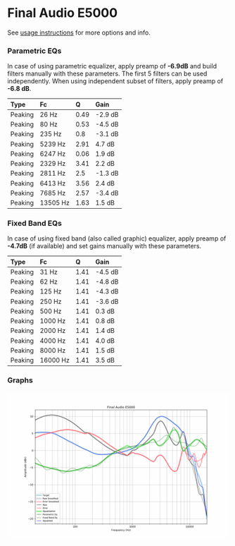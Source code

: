 # Final Audio E5000
See [usage instructions](https://github.com/jaakkopasanen/AutoEq#usage) for more options and info.

### Parametric EQs
In case of using parametric equalizer, apply preamp of **-6.9dB** and build filters manually
with these parameters. The first 5 filters can be used independently.
When using independent subset of filters, apply preamp of **-6.8 dB**.

| Type    | Fc       |    Q | Gain    |
|:--------|:---------|:-----|:--------|
| Peaking | 26 Hz    | 0.49 | -2.9 dB |
| Peaking | 80 Hz    | 0.53 | -4.5 dB |
| Peaking | 235 Hz   | 0.8  | -3.1 dB |
| Peaking | 5239 Hz  | 2.91 | 4.7 dB  |
| Peaking | 6247 Hz  | 0.06 | 1.9 dB  |
| Peaking | 2329 Hz  | 3.41 | 2.2 dB  |
| Peaking | 2811 Hz  | 2.5  | -1.3 dB |
| Peaking | 6413 Hz  | 3.56 | 2.4 dB  |
| Peaking | 7685 Hz  | 2.57 | -3.4 dB |
| Peaking | 13505 Hz | 1.63 | 1.5 dB  |

### Fixed Band EQs
In case of using fixed band (also called graphic) equalizer, apply preamp of **-4.7dB**
(if available) and set gains manually with these parameters.

| Type    | Fc       |    Q | Gain    |
|:--------|:---------|:-----|:--------|
| Peaking | 31 Hz    | 1.41 | -4.5 dB |
| Peaking | 62 Hz    | 1.41 | -4.8 dB |
| Peaking | 125 Hz   | 1.41 | -4.3 dB |
| Peaking | 250 Hz   | 1.41 | -3.6 dB |
| Peaking | 500 Hz   | 1.41 | 0.3 dB  |
| Peaking | 1000 Hz  | 1.41 | 0.8 dB  |
| Peaking | 2000 Hz  | 1.41 | 1.4 dB  |
| Peaking | 4000 Hz  | 1.41 | 4.0 dB  |
| Peaking | 8000 Hz  | 1.41 | 1.5 dB  |
| Peaking | 16000 Hz | 1.41 | 3.5 dB  |

### Graphs
![](./Final%20Audio%20E5000.png)
